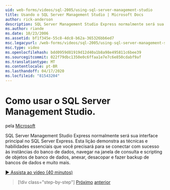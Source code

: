```yaml
---
uid: web-forms/videos/sql-2005/using-sql-server-management-studio
title: Usando o SQL Server Management Studio | Microsoft Docs
author: rick-anderson
description: SQL Server Management Studio Express normalmente será sua interface principal no SQL Server Express. Esta lição demonstra as técnicas essenciais e esqui...
ms.author: riande
ms.date: 10/23/2006
ms.assetid: bf1f345e-55c8-4dc8-b62a-365326bb6ed7
msc.legacyurl: /web-forms/videos/sql-2005/using-sql-server-management-studio
msc.type: video
ms.openlocfilehash: bdd0959d81919d12d40a1b8a98e495811c6bee39
ms.sourcegitcommit: 022f79dbc1350e0c6ffaa1e7e7c6e850cdabf9af
ms.translationtype: MT
ms.contentlocale: pt-BR
ms.lasthandoff: 04/17/2020
ms.locfileid: "81543204"
---
```

# <a name="using-sql-server-management-studio"></a>Como usar o SQL Server Management Studio.

pela [Microsoft](https://github.com/microsoft)

SQL Server Management Studio Express normalmente será sua interface principal no SQL Server Express. Esta lição demonstra as técnicas e habilidades essenciais que você precisará para se conectar com sucesso às instâncias do banco de dados, navegar na janela de consulta e scripting de objetos de banco de dados, anexar, desacopar e fazer backup de bancos de dados e muito mais.

[&#9654; Assista ao vídeo (40 minutos)](https://channel9.msdn.com/Blogs/ASP-NET-Site-Videos/using-sql-server-management-studio)

> [!div class="step-by-step"]
> [Próximo](connecting-your-web-application-to-sql-server-2005-express-edition.md)
> [anterior](getting-started-with-reporting-services.md)
